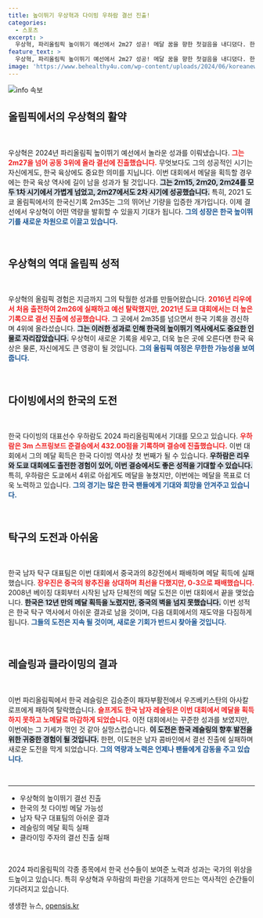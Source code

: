 ```yaml
---
title: 높이뛰기 우상혁과 다이빙 우하람 결선 진출!
categories:
  - 스포츠
excerpt: >
  우상혁, 파리올림픽 높이뛰기 예선에서 2m27 성공! 메달 꿈을 향한 첫걸음을 내디뎠다. 한국 육상 역사에 새로운 장을 열며, 결선 진출을 확정짓고 우하람 또한 다이빙 결승에 진출! 올림픽 무대에서 어떤 역사가 펼쳐질까?
feature_text: >
  우상혁, 파리올림픽 높이뛰기 예선에서 2m27 성공! 메달 꿈을 향한 첫걸음을 내디뎠다. 한국 육상 역사에 새로운 장을 열며, 결선 진출을 확정짓고 우하람 또한 다이빙 결승에 진출! 올림픽 무대에서 어떤 역사가 펼쳐질까?
image: 'https://www.behealthy4u.com/wp-content/uploads/2024/06/koreanews.jpg'
---
```


<p><img src="https://www.behealthy4u.com/wp-content/uploads/2024/06/koreanews.jpg" alt="info 속보" /></p>

<h2 data-ke-size="size26">올림픽에서의 우상혁의 활약</h2>

<p data-ke-size="size16">&nbsp;</p> 

<p>우상혁은 2024년 파리올림픽 높이뛰기 예선에서 놀라운 성과를 이뤄냈습니다. <b><span style="color: #ee2323;">그는 2m27을 넘어 공동 3위에 올라 결선에 진출했습니다.</span></b> 무엇보다도 그의 성공적인 시기는 자신에게도, 한국 육상에도 중요한 의미를 지닙니다. 이번 대회에서 메달을 획득할 경우에는 한국 육상 역사에 길이 남을 성과가 될 것입니다. <b><span style="background-color: #21538527;">그는 2ｍ15, 2ｍ20, 2ｍ24를 모두 1차 시기에서 가볍게 넘었고, 2ｍ27에서도 2차 시기에 성공했습니다.</span></b> 특히, 2021 도쿄 올림픽에서의 한국신기록 2ｍ35는 그의 뛰어난 기량을 입증한 개가입니다. 이제 결선에서 우상혁이 어떤 역량을 발휘할 수 있을지 기대가 됩니다. <b><span style="color: #1a5490;">그의 성장은 한국 높이뛰기를 새로운 차원으로 이끌고 있습니다.</span></b></p>

<p data-ke-size="size16">&nbsp;</p> 

<h2 data-ke-size="size26">우상혁의 역대 올림픽 성적</h2>

<p data-ke-size="size16">&nbsp;</p> 

<p>우상혁의 올림픽 경험은 지금까지 그의 탁월한 성과를 만들어왔습니다. <b><span style="color: #ee2323;">2016년 리우에서 처음 출전하여 2m26에 실패하고 예선 탈락했지만, 2021년 도쿄 대회에서는 더 높은 기록으로 결선 진출에 성공했습니다.</span></b> 그 곳에서 2m35를 넘으면서 한국 기록을 경신하며 4위에 올라섰습니다. <b><span style="background-color: #21538527;">그는 이러한 성과로 인해 한국의 높이뛰기 역사에서도 중요한 인물로 자리잡았습니다.</span></b> 우상혁이 새로운 기록을 세우고, 더욱 높은 곳에 오른다면 한국 육상은 물론, 자신에게도 큰 영광이 될 것입니다. <b><span style="color: #1a5490;">그의 올림픽 여정은 무한한 가능성을 보여줍니다.</span></b></p>

<p data-ke-size="size16">&nbsp;</p> 

<h2 data-ke-size="size26">다이빙에서의 한국의 도전</h2>

<p data-ke-size="size16">&nbsp;</p> 

<p>한국 다이빙의 대표선수 우하람도 2024 파리올림픽에서 기대를 모으고 있습니다. <b><span style="color: #ee2323;">우하람은 3m 스프링보드 준결승에서 432.00점을 기록하며 결승에 진출했습니다.</span></b> 이번 대회에서 그의 메달 획득은 한국 다이빙 역사상 첫 번째가 될 수 있습니다. <b><span style="background-color: #21538527;">우하람은 리우와 도쿄 대회에도 출전한 경험이 있어, 이번 결승에서도 좋은 성적을 기대할 수 있습니다.</span></b> 특히, 우하람은 도쿄에서 4위로 아쉽게도 메달을 놓쳤지만, 이번에는 메달을 목표로 더욱 노력하고 있습니다. <b><span style="color: #1a5490;">그의 경기는 많은 한국 팬들에게 기대와 희망을 안겨주고 있습니다.</span></b></p>

<p data-ke-size="size16">&nbsp;</p> 

<h2 data-ke-size="size26">탁구의 도전과 아쉬움</h2>

<p data-ke-size="size16">&nbsp;</p> 

<p>한국 남자 탁구 대표팀은 이번 대회에서 중국과의 8강전에서 패배하며 메달 획득에 실패했습니다. <b><span style="color: #ee2323;">장우진은 중국의 왕추진을 상대하며 최선을 다했지만, 0-3으로 패배했습니다.</span></b> 2008년 베이징 대회부터 시작된 남자 단체전의 메달 도전은 이번 대회에서 끝을 맺었습니다. <b><span style="background-color: #21538527;">한국은 12년 만의 메달 획득을 노렸지만, 중국의 벽을 넘지 못했습니다.</span></b> 이번 성적은 한국 탁구 역사에서 아쉬운 결과로 남을 것이며, 다음 대회에서의 재도약을 다짐하게 됩니다. <b><span style="color: #1a5490;">그들의 도전은 지속 될 것이며, 새로운 기회가 반드시 찾아올 것입니다.</span></b></p>

<p data-ke-size="size16">&nbsp;</p> 

<h2 data-ke-size="size26">레슬링과 클라이밍의 결과</h2>

<p data-ke-size="size16">&nbsp;</p> 

<p>이번 파리올림픽에서 한국 레슬링은 김승준이 패자부활전에서 우즈베키스탄의 아사칼로프에게 패하여 탈락했습니다. <b><span style="color: #ee2323;">슬프게도 한국 남자 레슬링은 이번 대회에서 메달을 획득하지 못하고 노메달로 마감하게 되었습니다.</span></b> 이전 대회에서는 꾸준한 성과를 보였지만, 이번에는 그 기세가 꺾인 것 같아 실망스럽습니다. <b><span style="background-color: #21538527;">이 도전은 한국 레슬링의 향후 발전을 위한 귀중한 경험이 될 것입니다.</span></b> 한편, 이도현은 남자 콤바인에서 결선 진출에 실패하며 새로운 도전을 막게 되었습니다. <b><span style="color: #1a5490;">그의 역량과 노력은 언제나 팬들에게 감동을 주고 있습니다.</span></b></p>

<p data-ke-size="size16">&nbsp;</p> 

<hr>

<ul>
  <li>우상혁의 높이뛰기 결선 진출</li>
  <li>한국의 첫 다이빙 메달 가능성</li>
  <li>남자 탁구 대표팀의 아쉬운 결과</li>
  <li>레슬링의 메달 획득 실패</li>
  <li>클라이밍 주자의 결선 진출 실패</li>
</ul>

<p data-ke-size="size16">&nbsp;</p> 

<p><span style="display: block;">2024 파리올림픽의 각종 종목에서 한국 선수들이 보여준 노력과 성과는 국가의 위상을 드높이고 있습니다. 특히 우상혁과 우하람의 파란을 기대하게 만드는 역사적인 순간들이 기다려지고 있습니다.</span> </p>
생생한 뉴스, <a href="https://opensis.kr" rel="dofollow">opensis.kr</a>


